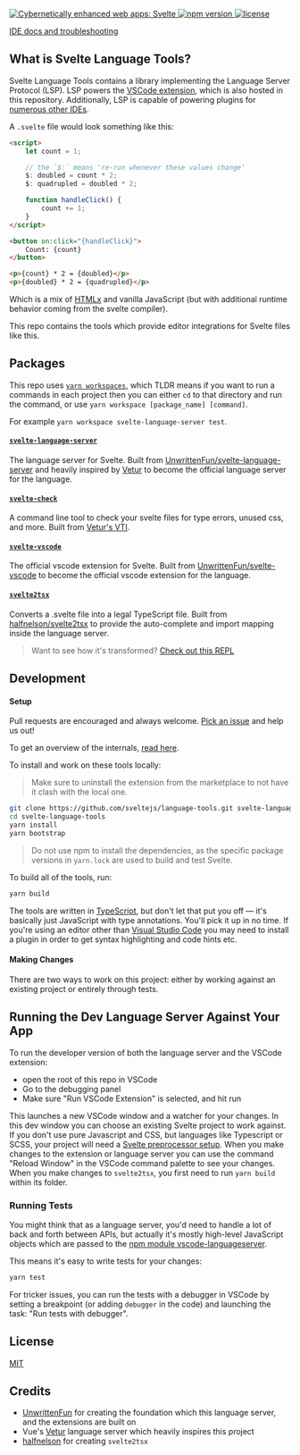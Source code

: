 <p>
  <a href="https://svelte.dev">
	<img alt="Cybernetically enhanced web apps: Svelte" src="https://user-images.githubusercontent.com/49038/76711598-f0b39180-66e7-11ea-9501-37f6e1edf8a6.png">
  </a>

  <a href="https://www.npmjs.com/package/svelte">
    <img src="https://img.shields.io/npm/v/svelte.svg" alt="npm version">
  </a>

  <a href="https://github.com/sveltejs/svelte/blob/master/LICENSE">
    <img src="https://img.shields.io/npm/l/svelte.svg" alt="license">
  </a>
</p>

[IDE docs and troubleshooting](docs)

## What is Svelte Language Tools?

Svelte Language Tools contains a library implementing the Language Server Protocol (LSP). LSP powers the [VSCode extension](https://marketplace.visualstudio.com/items?itemName=svelte.svelte-vscode), which is also hosted in this repository. Additionally, LSP is capable of powering plugins for [numerous other IDEs](https://microsoft.github.io/language-server-protocol/implementors/tools/).

A `.svelte` file would look something like this:

```html
<script>
    let count = 1;

    // the `$:` means 're-run whenever these values change'
    $: doubled = count * 2;
    $: quadrupled = doubled * 2;

    function handleClick() {
        count += 1;
    }
</script>

<button on:click="{handleClick}">
    Count: {count}
</button>

<p>{count} * 2 = {doubled}</p>
<p>{doubled} * 2 = {quadrupled}</p>
```

Which is a mix of [HTMLx](https://github.com/htmlx-org/HTMLx) and vanilla JavaScript (but with additional runtime behavior coming from the svelte compiler).

This repo contains the tools which provide editor integrations for Svelte files like this.

## Packages

This repo uses [`yarn workspaces`](https://classic.yarnpkg.com/blog/2017/08/02/introducing-workspaces/), which TLDR means if you want to run a commands in each project then you can either `cd` to that directory and run the command, or use `yarn workspace [package_name] [command]`.

For example `yarn workspace svelte-language-server test`.

#### [`svelte-language-server`](packages/language-server)

The language server for Svelte. Built from [UnwrittenFun/svelte-language-server](https://github.com/UnwrittenFun/svelte-language-server) and heavily inspired by [Vetur](https://github.com/vuejs/vetur) to become the official language server for the language.

#### [`svelte-check`](packages/svelte-check)

A command line tool to check your svelte files for type errors, unused css, and more. Built from [Vetur's VTI](https://github.com/vuejs/vetur/tree/master/vti).

#### [`svelte-vscode`](packages/svelte-vscode)

The official vscode extension for Svelte. Built from [UnwrittenFun/svelte-vscode](https://github.com/UnwrittenFun/svelte-vscode) to become the official vscode extension for the language.

#### [`svelte2tsx`](packages/svelte2tsx)

Converts a .svelte file into a legal TypeScript file. Built from [halfnelson/svelte2tsx](https://github.com/halfnelson/svelte2tsx) to provide the auto-complete and import mapping inside the language server.

> Want to see how it's transformed? [Check out this REPL](https://embed.plnkr.co/plunk/JPye9tlsqwMrWHGv?show=preview&autoCloseSidebar)

## Development

#### Setup

Pull requests are encouraged and always welcome. [Pick an issue](https://github.com/sveltejs/language-tools/issues?q=is%3Aissue+is%3Aopen+sort%3Aupdated-desc) and help us out!

To get an overview of the internals, [read here](./docs/internal/overview.md).

To install and work on these tools locally:

> Make sure to uninstall the extension from the marketplace to not have it clash with the local one.

```bash
git clone https://github.com/sveltejs/language-tools.git svelte-language-tools
cd svelte-language-tools
yarn install
yarn bootstrap
```

> Do not use npm to install the dependencies, as the specific package versions in `yarn.lock` are used to build and test Svelte.

To build all of the tools, run:

```bash
yarn build
```

The tools are written in [TypeScript](https://www.typescriptlang.org/), but don't let that put you off — it's basically just JavaScript with type annotations. You'll pick it up in no time. If you're using an editor other than [Visual Studio Code](https://code.visualstudio.com/) you may need to install a plugin in order to get syntax highlighting and code hints etc.

#### Making Changes

There are two ways to work on this project: either by working against an existing project or entirely through tests.

## Running the Dev Language Server Against Your App

To run the developer version of both the language server and the VSCode extension:

-   open the root of this repo in VSCode
-   Go to the debugging panel
-   Make sure "Run VSCode Extension" is selected, and hit run

This launches a new VSCode window and a watcher for your changes. In this dev window you can choose an existing Svelte project to work against. If you don't use pure Javascript and CSS, but languages like Typescript or SCSS, your project will need a [Svelte preprocessor setup](packages/svelte-vscode#using-with-preprocessors). When you make changes to the extension or language server you can use the command "Reload Window" in the VSCode command palette to see your changes. When you make changes to `svelte2tsx`, you first need to run `yarn build` within its folder.

### Running Tests

You might think that as a language server, you'd need to handle a lot of back and forth between APIs, but actually it's mostly high-level JavaScript objects which are passed to the [npm module vscode-languageserver](https://code.visualstudio.com/api/language-extensions/language-server-extension-guide).

This means it's easy to write tests for your changes:

```bash
yarn test
```

For tricker issues, you can run the tests with a debugger in VSCode by setting a breakpoint (or adding `debugger` in the code) and launching the task: "Run tests with debugger".

## License

[MIT](LICENSE)

## Credits

-   [UnwrittenFun](https://github.com/UnwrittenFun) for creating the foundation which this language server, and the extensions are built on
-   Vue's [Vetur](https://github.com/vuejs/vetur) language server which heavily inspires this project
-   [halfnelson](https://github.com/halfnelson) for creating `svelte2tsx`
